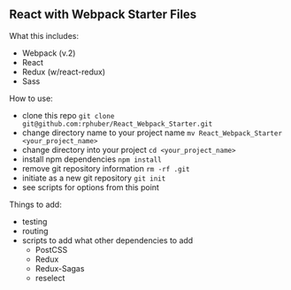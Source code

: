 React with Webpack Starter Files
----

What this includes:
- Webpack (v.2)
- React
- Redux (w/react-redux)
- Sass

How to use:
- clone this repo ```git clone git@github.com:rphuber/React_Webpack_Starter.git```
- change directory name to your project name ```mv React_Webpack_Starter <your_project_name>```
- change directory into your project ```cd <your_project_name>```
- install npm dependencies ```npm install```
- remove git repository information ```rm -rf .git```
- initiate as a new git repository ```git init```
- see scripts for options from this point

Things to add:
- testing
- routing
- scripts to add what other dependencies to add
	- PostCSS
	- Redux
	- Redux-Sagas
	- reselect
